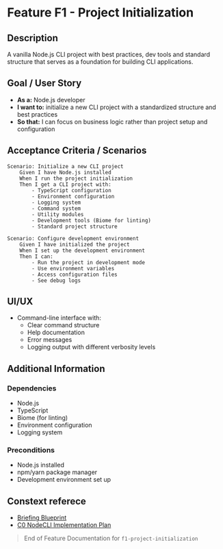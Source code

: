 # Feature F1 - Project Initialization

## Description

A vanilla Node.js CLI project with best practices, dev tools and standard structure that serves as a foundation for building CLI applications.

## Goal / User Story

- **As a:** Node.js developer
- **I want to:** initialize a new CLI project with a standardized structure and best practices
- **So that:** I can focus on business logic rather than project setup and configuration

## Acceptance Criteria / Scenarios

```gherkin
Scenario: Initialize a new CLI project
    Given I have Node.js installed
    When I run the project initialization
    Then I get a CLI project with:
        - TypeScript configuration
        - Environment configuration
        - Logging system
        - Command system
        - Utility modules
        - Development tools (Biome for linting)
        - Standard project structure

Scenario: Configure development environment
    Given I have initialized the project
    When I set up the development environment
    Then I can:
        - Run the project in development mode
        - Use environment variables
        - Access configuration files
        - See debug logs
```

## UI/UX

- Command-line interface with:
  - Clear command structure
  - Help documentation
  - Error messages
  - Logging output with different verbosity levels

## Additional Information

### Dependencies
- Node.js
- TypeScript
- Biome (for linting)
- Environment configuration
- Logging system

### Preconditions
- Node.js installed
- npm/yarn package manager
- Development environment set up

## Constext referece

- [Briefing Blueprint](./briefing.blueprint.md)
- [C0 NodeCLI Implementation Plan](/c0-node-cli/docs/f1-project-initialization.plan.md)

> End of Feature Documentation for `f1-project-initialization` 